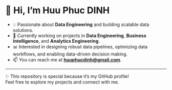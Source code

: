 # 👋 Hi, I’m Huu Phuc DINH  

- 💡 Passionate about **Data Engineering** and building scalable data solutions.  
- 🚀 Currently working on projects in **Data Engineering**, **Business Intelligence**, and **Analytics Engineering**.  
- 📊 Interested in designing robust data pipelines, optimizing data workflows, and enabling data-driven decision making.  
- 📫 You can reach me at **huuphucdinh@gmail.com**.  

---
✨ This repository is special because it’s my GitHub profile!  
Feel free to explore my projects and connect with me.  
